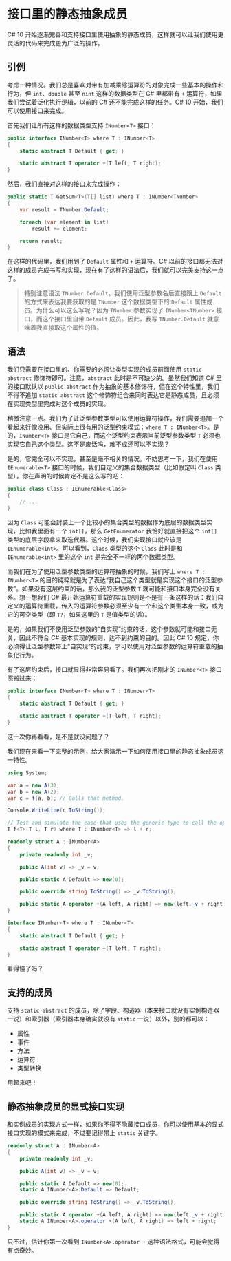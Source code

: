# 接口里的静态抽象成员

C# 10 开始逐渐完善和支持接口里使用抽象的静态成员，这样就可以让我们使用更灵活的代码来完成更为广泛的操作。

## 引例

考虑一种情况。我们总是喜欢对带有加减乘除运算符的对象完成一些基本的操作和行为，但 `int`、`double` 甚至 `nint` 这样的数据类型在 C# 里都带有 `+` 运算符，如果我们尝试着泛化执行逻辑，以前的 C# 还不能完成这样的任务。C# 10 开始，我们可以使用接口来完成。

首先我们让所有这样的数据类型支持 `INumber<T>` 接口：

```csharp
public interface INumber<T> where T : INumber<T>
{
    static abstract T Default { get; }

    static abstract T operator +(T left, T right);
}
```

然后，我们直接对这样的接口来完成操作：

```csharp
public static T GetSum<T>(T[] list) where T : INumber<TNumber>
{
    var result = TNumber.Default;

    foreach (var element in list)
        result += element;

    return result;
}
```

在这样的代码里，我们用到了 `Default` 属性和 `+` 运算符。C# 以前的接口都无法对这样的成员完成书写和实现，现在有了这样的语法后，我们就可以完美支持这一点了。

> 特别注意语法 `TNumber.Default`。我们使用泛型参数名后直接跟上 `Default` 的方式来表达我要获取的是 `TNumber` 这个数据类型下的 `Default` 属性成员。为什么可以这么写呢？因为 `TNumber` 参数实现了 `INumber<TNumber>` 接口，而这个接口里自带 `Default` 成员。因此，我写 `TNumber.Default` 就意味着我直接取这个属性的值。

## 语法

我们只需要在接口里的、你需要的必须让类型实现的成员前面使用 `static abstract` 修饰符即可。注意，`abstract` 此时是不可缺少的。虽然我们知道 C# 里的接口默认以 `public abstract` 作为抽象的基本修饰符，但在这个特性里，我们不得不追加 `static abstract` 这个修饰符组合来同时表达它是静态成员，且必须在实现类型里完成对这个成员的实现。

稍微注意一点。我们为了让泛型参数类型可以使用运算符操作，我们需要追加一个看起来好像没用、但实际上很有用的泛型约束模式：`where T : INumber<T>`。是的，`INumber<T>` 接口是它自己，而这个泛型约束表示当前泛型参数类型 `T` 必须也实现它自己这个类型。这不是废话吗，难不成还可以不实现？

是的，它完全可以不实现，甚至是毫不相关的情况。不妨思考一下，我们在使用 `IEnumerable<T>` 接口的时候，我们自定义的集合数据类型（比如假定叫 `Class` 类型），你在声明的时候肯定不是这么写的吧：

```csharp
public class Class : IEnumerable<Class>
{
    // ...
}
```

因为 `Class` 可能会封装上一个比较小的集合类型的数据作为底层的数据类型实现，比如我里面有一个 `int[]`，那么 `GetEnumerator` 我恰好就直接把这个 `int[]` 类型的底层字段拿来取迭代器。这个时候，我们实现接口就应该是 `IEnumerable<int>`。可以看到，`Class` 类型的这个 `Class` 此时是和 `IEnumerable<int>` 里的这个 `int` 是完全不一样的两个数据类型。

而我们在为了使用泛型参数类型的运算符抽象的时候，我们写上 `where T : INumber<T>` 的目的纯粹就是为了表达“我自己这个类型就是实现这个接口的泛型参数”。如果没有这层约束的话，那么我的泛型参数 `T` 就可能和接口本身完全没有关系。想一想我们 C# 最开始运算符重载的实现规则是不是有一条这样的话：我们自定义的运算符重载，传入的运算符参数必须至少有一个和这个类型本身一致，或为它的可空类型（即 `T?`，如果这里的 `T` 是值类型的话）。

是的，如果我们不使用泛型参数的“自实现”约束的话，这个参数就可能和接口无关，因此不符合 C# 基本实现的规则，达不到约束的目的。因此 C# 10 规定，你必须得让泛型参数带上“自实现”的约束，才可以使用对泛型参数的运算符重载的抽象化行为。

有了这层约束后，接口就显得非常容易看了。我们再次把刚才的 `INumber<T>` 接口照搬过来：

```csharp
public interface INumber<T> where T : INumber<T>
{
    static abstract T Default { get; }

    static abstract T operator +(T left, T right);
}
```

这一次你再看看，是不是就没问题了？

我们现在来看一下完整的示例，给大家演示一下如何使用接口里的静态抽象成员这一特性。

```csharp
using System;

var a = new A(3);
var b = new A(2);
var c = f(a, b); // Calls that method.

Console.WriteLine(c.ToString());

// Test and simulate the case that uses the generic type to call the operator +.
T f<T>(T l, T r) where T : INumber<T> => l + r;

readonly struct A : INumber<A>
{
    private readonly int _v;

    public A(int v) => _v = v;

    public static A Default => new(0);

    public override string ToString() => _v.ToString();

    public static A operator +(A left, A right) => new(left._v + right._v);
}

interface INumber<T> where T : INumber<T>
{
    static abstract T Default { get; }

    static abstract T operator +(T left, T right);
}
```

看得懂了吗？

## 支持的成员

支持 `static abstract` 的成员，除了字段、构造器（本来接口就没有实例构造器一说）和索引器（索引器本身确实就没有 `static` 一说）以外，别的都可以：

* 属性
* 事件
* 方法
* 运算符
* 类型转换

用起来吧！

## 静态抽象成员的显式接口实现

和实例成员的实现方式一样，如果你不得不隐藏接口成员，你可以使用基本的显式接口实现的模式来完成，不过要记得带上 `static` 关键字。

```csharp
readonly struct A : INumber<A>
{
    private readonly int _v;

    public A(int v) => _v = v;

    public static A Default => new(0);
    static A INumber<A>.Default => Default;

    public override string ToString() => _v.ToString();

    public static A operator +(A left, A right) => new(left._v + right._v);
    static A INumber<A>.operator +(A left, A right) => left + right;
}
```

只不过，估计你第一次看到 `INumber<A>.operator +` 这种语法格式，可能会觉得有点奇妙。
